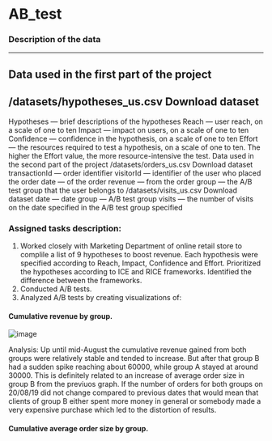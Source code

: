 # AB_test
### Description of the data
---
Data used in the first part of the project
---
/datasets/hypotheses_us.csv Download dataset
---
Hypotheses — brief descriptions of the hypotheses
Reach — user reach, on a scale of one to ten
Impact — impact on users, on a scale of one to ten
Confidence — confidence in the hypothesis, on a scale of one to ten
Effort — the resources required to test a hypothesis, on a scale of one to ten. The higher the Effort value, the more resource-intensive the test.
Data used in the second part of the project
 /datasets/orders_us.csv Download dataset
transactionId — order identifier
visitorId — identifier of the user who placed the order
date — of the order
revenue — from the order
group — the A/B test group that the user belongs to
/datasets/visits_us.csv Download dataset
date — date
group — A/B test group
visits — the number of visits on the date specified in the A/B test group specified

### Assigned tasks description: 
1. Worked closely with Marketing Department of online retail store to complile a list of 9 hypotheses to boost revenue.
Each hypothesis were specified according to Reach, Impact, Confidence and Effort. Prioritized the hypotheses according to ICE and RICE frameworks.
Identified the difference between the frameworks.
2. Conducted A/B tests.
3. Analyzed A/B tests by creating visualizations of:

#### Cumulative revenue by group.
![image](https://github.com/gzhuldas/AB_test/assets/72769986/405c619d-4595-4188-9763-38b468a6e2f0)


Analysis:
Up until mid-August the cumulative revenue gained from both groups were relatively stable and tended to increase. But after that group B had a sudden spike reaching about 60000, while group A stayed at around 30000. This is definitely related to an increase of average order size in group B from the previuos graph. If the number of orders for both groups on 20/08/19 did not change compared to previous dates that would mean that clients of group B either spent more money in general or somebody made a very expensive purchase which led to the distortion of results.

#### Cumulative average order size by group.

